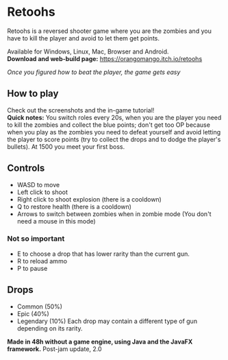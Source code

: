 # Retoohs
Retoohs is a reversed shooter game where you are the zombies and you have to kill the player and avoid to let them get points.

Available for Windows, Linux, Mac, Browser and Android.  
**Download and web-build page:** https://orangomango.itch.io/retoohs

*Once you figured how to beat the player, the game gets easy*

## How to play
Check out the screenshots and the in-game tutorial!  
**Quick notes:** You switch roles every 20s, when you are the player you need to kill the zombies and collect the blue points; don't get too OP because when you play as the zombies you need to defeat yourself and avoid letting the player to score points (try to collect the drops and to dodge the player's bullets). At 1500 you meet your first boss.

## Controls
* WASD to move
* Left click to shoot
* Right click to shoot explosion (there is a cooldown)
* Q to restore health (there is a cooldown)
* Arrows to switch between zombies when in zombie mode (You don't need a mouse in this mode)
### Not so important
* E to choose a drop that has lower rarity than the current gun.
* R to reload ammo
* P to pause

## Drops
* Common (50%)
* Epic (40%)
* Legendary (10%)
Each drop may contain a different type of gun depending on its rarity.

**Made in 48h without a game engine, using Java and the JavaFX framework.**
Post-jam update, 2.0
